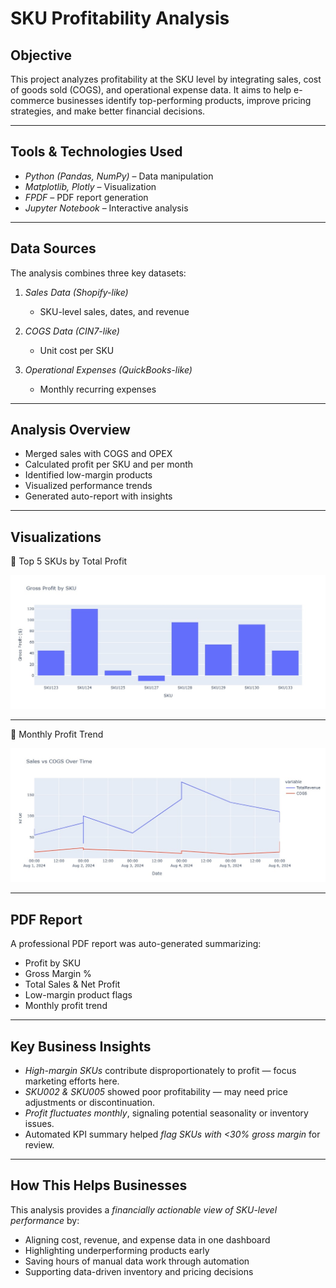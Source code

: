 # SKU Profitability Analysis

## Objective 
This project analyzes profitability at the SKU level by integrating sales, cost of goods sold (COGS), and operational expense data. It aims to help e-commerce businesses identify top-performing products, improve pricing strategies, and make better financial decisions.

---

## Tools & Technologies Used

- *Python (Pandas, NumPy)* – Data manipulation
- *Matplotlib, Plotly* – Visualization
- *FPDF* – PDF report generation
- *Jupyter Notebook* – Interactive analysis

---

## Data Sources

The analysis combines three key datasets:

1. *Sales Data (Shopify-like)*  
   - SKU-level sales, dates, and revenue

2. *COGS Data (CIN7-like)*  
   - Unit cost per SKU

3. *Operational Expenses (QuickBooks-like)*  
   - Monthly recurring expenses

---

## Analysis Overview

- Merged sales with COGS and OPEX
- Calculated profit per SKU and per month
- Identified low-margin products
- Visualized performance trends
- Generated auto-report with insights

---

## Visualizations

🔹 Top 5 SKUs by Total Profit

![Bar Chart - Profit by SKU](Gross-Profit.png)

---

🔹 Monthly Profit Trend

![Line Chart - Profit Over Time](sales-vs-cogs.png)

---

## PDF Report

A professional PDF report was auto-generated summarizing:

- Profit by SKU
- Gross Margin %
- Total Sales & Net Profit
- Low-margin product flags
- Monthly profit trend


---

## Key Business Insights

- *High-margin SKUs* contribute disproportionately to profit — focus marketing efforts here.
- *SKU002 & SKU005* showed poor profitability — may need price adjustments or discontinuation.
- *Profit fluctuates monthly*, signaling potential seasonality or inventory issues.
- Automated KPI summary helped *flag SKUs with <30% gross margin* for review.

---

## How This Helps Businesses

This analysis provides a *financially actionable view of SKU-level performance* by:

- Aligning cost, revenue, and expense data in one dashboard  
- Highlighting underperforming products early  
- Saving hours of manual data work through automation
- Supporting data-driven inventory and pricing decisions  
